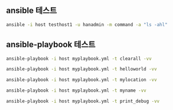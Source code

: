 ## ansible 테스트
```bash
ansible -i host testhost1 -u hanadmin -m command -a "ls -ahl"
```

## ansible-playbook 테스트
```bash
ansible-playbook -i host myplaybook.yml -t clearall -vv

ansible-playbook -i host myplaybook.yml -t helloworld -vv

ansible-playbook -i host myplaybook.yml -t mylocation -vv

ansible-playbook -i host myplaybook.yml -t myname -vv

ansible-playbook -i host myplaybook.yml -t print_debug -vv
```